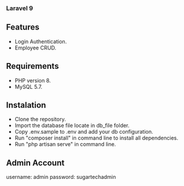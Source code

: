 ### Laravel 9

## Features

- Login Authentication.
- Employee CRUD.

## Requirements

- PHP version 8.
- MySQL 5.7.

## Instalation

- Clone the repository.
- Import the database file locate in db_file folder.
- Copy .env.sample to .env and add your db configuration.
- Run "composer install" in command line to install all dependencies.
- Run "php artisan serve" in command line.

## Admin Account

username: admin
password: sugartechadmin
